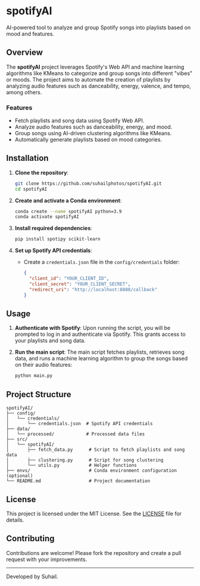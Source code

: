 
# spotifyAI

AI-powered tool to analyze and group Spotify songs into playlists based on mood and features.

## Overview

The **spotifyAI** project leverages Spotify's Web API and machine learning algorithms like KMeans to categorize and group songs into different "vibes" or moods. The project aims to automate the creation of playlists by analyzing audio features such as danceability, energy, valence, and tempo, among others.

### Features

- Fetch playlists and song data using Spotify Web API.
- Analyze audio features such as danceability, energy, and mood.
- Group songs using AI-driven clustering algorithms like KMeans.
- Automatically generate playlists based on mood categories.

## Installation

1. **Clone the repository**:
   ```bash
   git clone https://github.com/suhailphotos/spotifyAI.git
   cd spotifyAI
   ```

2. **Create and activate a Conda environment**:
   ```bash
   conda create --name spotifyAI python=3.9
   conda activate spotifyAI
   ```

3. **Install required dependencies**:
   ```bash
   pip install spotipy scikit-learn
   ```

4. **Set up Spotify API credentials**:
   - Create a `credentials.json` file in the `config/credentials` folder:
     ```json
     {
       "client_id": "YOUR_CLIENT_ID",
       "client_secret": "YOUR_CLIENT_SECRET",
       "redirect_uri": "http://localhost:8888/callback"
     }
     ```

## Usage

1. **Authenticate with Spotify**:
   Upon running the script, you will be prompted to log in and authenticate via Spotify. This grants access to your playlists and song data.

2. **Run the main script**:
   The main script fetches playlists, retrieves song data, and runs a machine learning algorithm to group the songs based on their audio features:
   ```bash
   python main.py
   ```

## Project Structure

```
spotifyAI/
├── config/
│   └── credentials/
│       └── credentials.json  # Spotify API credentials
├── data/
│   └── processed/            # Processed data files
├── src/
│   └── spotifyAI/
│       ├── fetch_data.py      # Script to fetch playlists and song data
│       ├── clustering.py      # Script for song clustering
│       └── utils.py           # Helper functions
├── envs/                      # Conda environment configuration (optional)
└── README.md                  # Project documentation
```

## License

This project is licensed under the MIT License. See the [LICENSE](LICENSE) file for details.

## Contributing

Contributions are welcome! Please fork the repository and create a pull request with your improvements.

---

Developed by Suhail.

